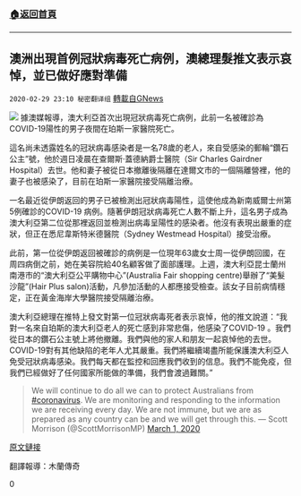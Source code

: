 ###  [:house:返回首頁](https://github.com/ourhimalayas/txt)
---

## 澳洲出現首例冠狀病毒死亡病例，澳總理髮推文表示哀悼，並已做好應對準備
`2020-02-29 23:10 秘密翻译组` [轉載自GNews](https://gnews.org/zh-hant/128166/)

![](https://s3-ap-northeast-1.amazonaws.com/news.guo.offload.media/wp-content/uploads/2020/02/29230755/EEDAC9F4-B448-477F-AD1F-FFF52170C5B9.jpeg)
據澳媒報導，澳大利亞首次出現冠狀病毒死亡病例，此前一名被確診為COVID-19陽性的男子夜間在珀斯一家醫院死亡。

這名尚未透露姓名的冠狀病毒感染者是一名78歲的老人，來自受感染的郵輪“鑽石公主”號，他於週日凌晨在查爾斯·蓋德納爵士醫院（Sir Charles Gairdner Hospital）去世。他和妻子被從日本撤離後隔離在達爾文市的一個隔離營裡，他的妻子也被感染了，目前在珀斯一家醫院接受隔離治療。

一名最近從伊朗返回的男子已被檢測出冠狀病毒陽性，這使他成為新南威爾士州第5例確診的COVID-19 病例。隨著伊朗冠狀病毒死亡人數不斷上升，這名男子成為澳大利亞第二位從那裡返回並檢測出病毒呈陽性的感染者。他沒有表現出嚴重的症狀，但正在悉尼韋斯特米德醫院（Sydney Westmead Hospital）接受治療。

此前，第一位從伊朗返回被確診的病例是一位現年63歲女士周一從伊朗回國，在周四病倒之前，她在美容院給40名顧客做了面部護理。上週，澳大利亞昆士蘭州南港市的“澳大利亞公平購物中心”(Australia Fair shopping centre)舉辦了“美髮沙龍”(Hair Plus salon)活動，凡參加活動的人都應接受檢查。該女子目前病情穩定，正在黃金海岸大學醫院接受隔離治療。

澳大利亞總理在推特上發文對第一位冠狀病毒死者表示哀悼，他的推文說道：“我對一名來自珀斯的澳大利亞老人的死亡感到非常悲傷，他感染了COVID-19 。我們從日本的鑽石公主號上將他撤離。我們與他的家人和朋友一起哀悼他的去世。COVID-19對有其他缺陷的老年人尤其嚴重。我們將繼續竭盡所能保護澳大利亞人免受冠狀病毒感染。我們每天都在監控和回應我們收到的信息。我們不能免疫，但我們已經做好了任何國家所能做的準備，我們會渡過難關。”

> We will continue to do all we can to protect Australians from [#coronavirus](https://twitter.com/hashtag/coronavirus?src=hash&amp;ref_src=twsrc%5Etfw). We are monitoring and responding to the information we are receiving every day. We are not immune, but we are as prepared as any country can be and we will get through this.
> — Scott Morrison (@ScottMorrisonMP) [March 1, 2020](https://twitter.com/ScottMorrisonMP/status/1233954021402005504?ref_src=twsrc%5Etfw)

[原文鏈接](https://www.dailytelegraph.com.au/lifestyle/health/nsw-confirms-fifth-coronavirus-case-as-man-returns-from-iran/news-story/854a6a36a6b9762c651d33b4e7708414)

翻譯報導：木蘭傳奇





0
